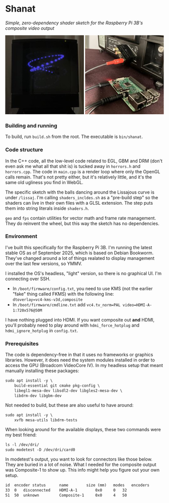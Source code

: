 # Shanat

_Simple, zero-dependency shader sketch for the Raspberry Pi 3B's composite video output_

![](photo-crt.jpg) ![](photo-back.jpg)

### Building and running

To build, run `build.sh` from the root. The executable is `bin/shanat`.

### Code structure

In the C++ code, all the low-level code related to EGL, GBM and DRM (don't even ask me what all that shit is) is tucked away in `horrors.h` and `horrors.cpp`. The code in `main.cpp` is a render loop where only the OpenGL calls remain. That's not pretty either, but it's relatively little, and it's the same old ugliness you find in WebGL.

The specific sketch with the balls dancing around the Lissajous curve is under `/lissaj`. I'm calling `shaders_incldes.sh` as a "pre-build step" so the shaders can live in their own files with a GLSL extension. The step puts them into string literals inside `shaders.h`.

`geo` and `fps` contain utilities for vector math and frame rate management. They do reinvent the wheel, but this way the sketch has no dependencies.

### Environment

I've built this specifically for the Raspberry Pi 3B. I'm running the latest stable OS as of September 2025, which is based on Debian Bookworm. They've changed around a lot of things realated to display management over the last few versions, so YMMV.

I installed the OS's headless, "light" version, so there is no graphical UI. I'm connecting over SSH.

- In `/boot/firmware/config.txt`, you need to use KMS (not the earlier "fake" thing called FKMS) with the following line:  
 `dtoverlay=vc4-kms-v3d,composite`
- In `/boot/firmware/cmdline.txt` add `vc4.tv_norm=PAL video=HDMI-A-1:720x576@50M`

I have nothing plugged into HDMI. If you want composite out **and** HDMI, you'll probably need to play around with `hdmi_force_hotplug` and `hdmi_ignore_hotplug` in `config.txt`.

### Prerequisites

The code is dependency-free in that it uses no frameworks or graphics libraries. However, it does need the system modules installed in order to access the GPU (Broadcom VideoCore IV). In my headless setup that meant manually installing these packages:

```
sudo apt install -y \
    build-essential git cmake pkg-config \
    libegl1-mesa-dev libsdl2-dev libgles2-mesa-dev \
    libdrm-dev libgbm-dev
```

Not needed to build, but these are also useful to have around:

```
sudo apt install -y \
    xvfb mesa-utils libdrm-tests
```

When looking around for the available displays, these two commands were my best friend:

```
ls -l /dev/dri/
sudo modetest -D /dev/dri/card0
```

In modetest's output, you want to look for connectors like those below. They are buried in a lot of noise. What I needed for the composite output was Composite-1 to show up. This info might help you figure out your own setup.

```
id	encoder	status		name		size (mm)	modes	encoders
33	0	disconnected	HDMI-A-1       	0x0		0	32
51	50	unknown         Composite-1    	0x0		4	50
```